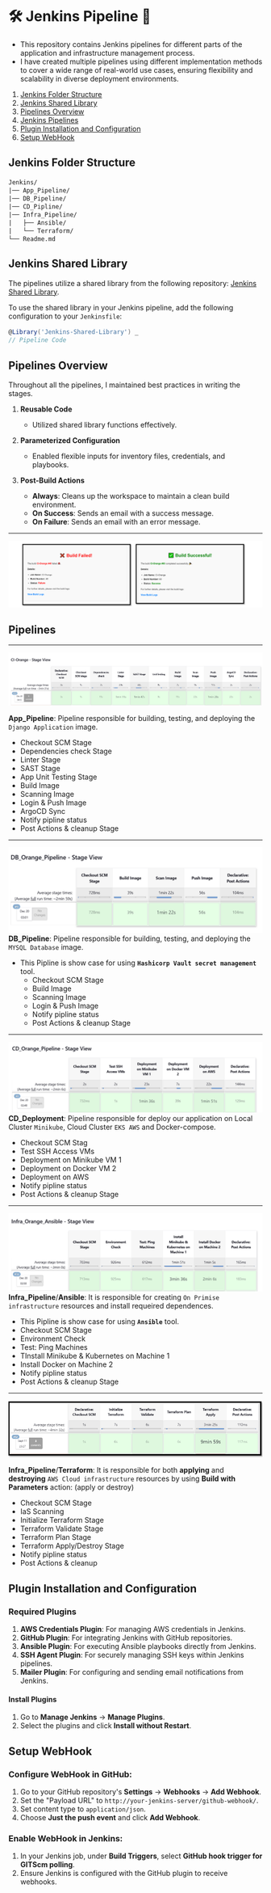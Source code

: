 #  🛠️ Jenkins Pipeline 🚩

- This repository contains Jenkins pipelines for different parts of the application and infrastructure management process. 
- I have created multiple pipelines using different implementation methods to cover a wide range of real-world use cases, ensuring flexibility and scalability in diverse deployment environments.

1. [Jenkins Folder Structure](#jenkins-folder-structure)
2. [Jenkins Shared Library](#jenkins-shared-library)
3. [Pipelines Overview](#pipelines-overview)
4. [Jenkins Pipelines](#pipelines)
5. [Plugin Installation and Configuration](#plugin-installation-and-configuration)
6. [Setup WebHook](#setup-webhook)


## Jenkins Folder Structure
```plaintext
Jenkins/
|── App_Pipeline/
|── DB_Pipeline/
|── CD_Pipline/
|── Infra_Pipeline/
|   ├── Ansible/
|   └── Terraform/
└── Readme.md
```


## Jenkins Shared Library

The pipelines utilize a shared library from the following repository: [Jenkins Shared Library](https://github.com/Macarious-GK/Jenkins-Shared-Library.git).

To use the shared library in your Jenkins pipeline, add the following configuration to your `Jenkinsfile`:

```groovy
@Library('Jenkins-Shared-Library') _
// Pipeline Code
```


## Pipelines Overview
Throughout all the pipelines, I maintained best practices in writing the stages.

1. **Reusable Code**
   - Utilized shared library functions effectively.

2. **Parameterized Configuration**
   - Enabled flexible inputs for inventory files, credentials, and playbooks.

3. **Post-Build Actions**
   - **Always**: Cleans up the workspace to maintain a clean build environment.
   - **On Success**: Sends an email with a success message.
   - **On Failure**: Sends an email with an error message.
---
![email](/Figures/Successemail.png)


## Pipelines
---
![Pipeline](/Figures/CI_pipeline.png)

**App_Pipeline**: Pipeline responsible for building, testing, and deploying the `Django Application` image.
- Checkout SCM Stage
- Dependencies check Stage
- Linter Stage
- SAST Stage
- App Unit Testing Stage
- Build Image 
- Scanning Image
- Login & Push Image
- ArgoCD Sync 
- Notify pipline status
- Post Actions & cleanup Stage
---

![Pipeline](/Figures/DB_Pipline.PNG)
**DB_Pipeline**: Pipeline responsible for building, testing, and deploying the `MYSQL Database` image. 
- This Pipline is show case for using **`Hashicorp Vault secret management`** tool. 
  - Checkout SCM Stage
  - Build Image 
  - Scanning Image
  - Login & Push Image
  - Notify pipline status
  - Post Actions & cleanup Stage

---
  ![Pipeline](/Figures/CD_pipeline.png)
**CD_Deployment**: Pipeline responsible for deploy our application on Local Cluster `Minikube`, Cloud Cluster `EKS AWS` and Docker-compose.
- Checkout SCM Stag
- Test SSH Access VMs
- Deployment on Minikube VM 1
- Deployment on Docker VM 2
- Deployment on AWS
- Notify pipline status
- Post Actions & cleanup Stage
---
  ![Pipeline](/Figures/Infra_ansible_pipline.PNG)
**Infra_Pipeline**/**Ansible**: It is responsible for creating `On Primise infrastructure` resources and install requeired dependences.
- This Pipline is show case for using **`Ansible`** tool. 
- Checkout SCM Stage
- Environment Check
- Test: Ping Machines
- TInstall Minikube & Kubernetes on Machine 1
- Install Docker on Machine 2
- Notify pipline status
- Post Actions & cleanup Stage
---
![Pipeline](/Figures/Infra_terra_pipline.PNG)

**Infra_Pipeline**/**Terraform**: It is responsible for both **applying** and **destroying** `AWS Cloud infrastructure` resources by using **Build with Parameters** action: (apply or destroy)
- Checkout SCM Stage
- IaS Scanning
- Initialize Terraform Stage
- Terraform Validate Stage
- Terraform Plan Stage
- Terraform Apply/Destroy Stage
- Notify pipline status
- Post Actions & cleanup 


## Plugin Installation and Configuration

### Required Plugins
1. **AWS Credentials Plugin**: For managing AWS credentials in Jenkins.
2. **GitHub Plugin**: For integrating Jenkins with GitHub repositories.
3. **Ansible Plugin**: For executing Ansible playbooks directly from Jenkins.
4. **SSH Agent Plugin**: For securely managing SSH keys within Jenkins pipelines.
5. **Mailer Plugin**: For configuring and sending email notifications from Jenkins.

#### Install Plugins
1. Go to **Manage Jenkins** -> **Manage Plugins**.
2. Select the plugins and click **Install without Restart**.

## Setup WebHook

### Configure WebHook in GitHub:
1. Go to your GitHub repository's **Settings** -> **Webhooks** -> **Add Webhook**.
2. Set the "Payload URL" to `http://your-jenkins-server/github-webhook/`.
3. Set content type to `application/json`.
4. Choose **Just the push event** and click **Add Webhook**.

### Enable WebHook in Jenkins:
1. In your Jenkins job, under **Build Triggers**, select **GitHub hook trigger for GITScm polling**.
2. Ensure Jenkins is configured with the GitHub plugin to receive webhooks.


